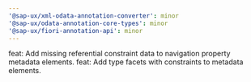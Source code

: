 ```yaml
---
'@sap-ux/xml-odata-annotation-converter': minor
'@sap-ux/odata-annotation-core-types': minor
'@sap-ux/fiori-annotation-api': minor
---
```


feat: Add missing referential constraint data to navigation property metadata elements.
feat: Add type facets with constraints to metadata elements.
